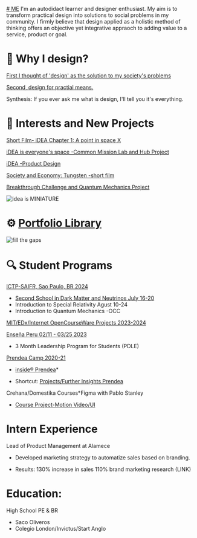 
[# ME](me.md)
I'm an autodidact learner and designer enthusiast. My aim is to transform practical design into solutions to social problems in my community.
I firmly believe that design applied as a holistic method of thinking offers an objective yet integrative appraoch to adding value to a service, product or goal.

# 🎲 Why I design? 
[First I thought of 'design' as the solution to my society's problems](why-i-design-2.md)

[Second, design for practial means.](why-i-design-1.md)

Synthesis: 
If you ever ask me what is design, I'll tell you it's everything.

# 🚩 Interests and New Projects 

[Short Film- iDEA Chapter 1: A point in space X](https://youtu.be/I0_Pw8lIBWQ?si=RwrWKt8VS1R1w-Ij)

[iDEA is everyone's space -Common Mission Lab and Hub Project](https://coda.io/@mr-maclowelll/idea)

[iDEA -Product Design](https://www.behance.net/gallery/214132493/An-iDEA-product-design)

[Society and Economy: Tungsten -short film](https://docs.google.com/document/d/1hAdoAENF4OfJOwzpbgxsPTkBGXqGXUjtssEn6eicpUk/edit?usp=sharing)

[Breakthrough Challenge and Quantum Mechanics Project](https://drive.google.com/drive/folders/15WUvs2NXDPKtKIxn0zOBRT2W5aGzXHvo?usp=sharing)

![idea is MINIATURE](https://github.com/user-attachments/assets/451edd2d-de62-4f24-b018-08798a23b2ea)

# ⚙️ [Portfolio Library](portfolio.md)

![fill the gaps](https://github.com/user-attachments/assets/dff3632f-0816-4402-9a0f-a2eac0026ea6)

# 🔍 Student Programs 

[ICTP-SAIFR, Sao Paulo, BR 2024](https://www.ictp-saifr.org/)
- [Second School in Dark Matter and Neutrinos
  July 16-20](https://outreach.ictp-saifr.org/cursodeinverno/)
- Introduction to Special Relativity Agust 10-24
- Introduction to Quantum Mechanics -OCC

[MIT/EDx/Internet OpenCourseWare Projects 2023-2024](portfolio.md) 

[Enseña Peru 02/11 - 03/25 2023](https://www.linkedin.com/company/ensenaperu/) 
- 3 Month Leadership Program for Students (PDLE)

[Prendea Camp 2020-21](https://www.linkedin.com/company/prendea/)

- [inside® Prendea](inside.md)*

- Shortcut: [Projects/Further Insights Prendea](https://coda.io/d/_d-Vdeeqs7KN/Prendea-and-Internet-2020-2022_su2Splh)

Crehana/Domestika Courses*Figma with Pablo Stanley 
  - [Course Project-Motion Video/UI ](https://www.figma.com/design/4VWlH8KUXTG2KptctJE8Ry/VIDEO-Cx.-New?node-id=0-1&t=Ei434pnzYf5D1qaJ-1) 

# Intern Experience
  
Lead of Product Management at Alamece
- Developed marketing strategy to automatize sales
  based on branding.

- Results:
  130% increase in sales
  110% brand marketing research (LINK)
  
# Education: 
High School PE & BR 
- Saco Oliveros 
- Colegio London/Invictus/Start Anglo



